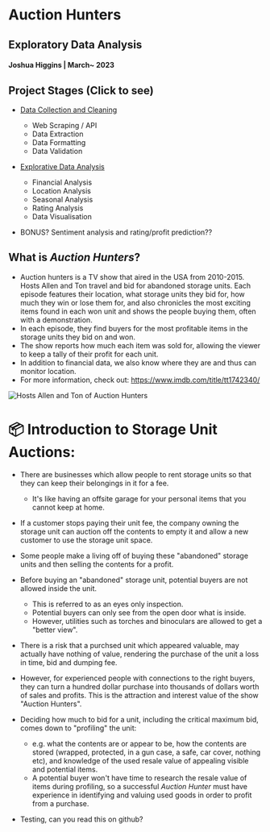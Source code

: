 # **Auction Hunters**
## Exploratory Data Analysis
#### Joshua Higgins | March~ 2023

## Project Stages (Click to see)
* [Data Collection and Cleaning](https://github.com/Joshua-Higgins-jp/Auction_Hunters_EDA/blob/master/auction_hunters_preprocessing.ipynb)
   * Web Scraping / API
   * Data Extraction
   * Data Formatting
   * Data Validation
* [Explorative Data Analysis](https://github.com/Joshua-Higgins-jp/Auction_Hunters_EDA/blob/master/auction_hunters_eda.ipynb)
   * Financial Analysis
   * Location Analysis
   * Seasonal Analysis
   * Rating Analysis
   * Data Visualisation
   
* BONUS? Sentiment analysis and rating/profit prediction?? 

## What is *Auction Hunters*?
* Auction hunters is a TV show that aired in the USA from 2010-2015. Hosts Allen and Ton travel and bid for abandoned storage units. Each episode features their location, what storage units they bid for, how much they win or lose them for, and also chronicles the most exciting items found in each won unit and shows the people buying them, often with a demonstration.
* In each episode, they find buyers for the most profitable items in the storage units they bid on and won.
* The show reports how much each item was sold for, allowing the viewer to keep a tally of their profit for each unit.
* In addition to financial data, we also know where they are and thus can monitor location.
* For more information, check out: https://www.imdb.com/title/tt1742340/

<img src="https://m.media-amazon.com/images/M/MV5BNTc4OTE0MzcxOF5BMl5BanBnXkFtZTcwMjQ0NTM0Ng@@._V1_FMjpg_UX558_.jpg" alt="Hosts Allen and Ton of Auction Hunters">

# 📦 **Introduction to Storage Unit Auctions:** 
* There are businesses which allow people to rent storage units so that they can keep their belongings in it for a fee.
   * It's like having an offsite garage for your personal items that you cannot keep at home.
* If a customer stops paying their unit fee, the company owning the storage unit can auction off the contents to empty it and allow a new customer to use the storage unit space.
* Some people make a living off of buying these "abandoned" storage units and then selling the contents for a profit.
* Before buying an "abandoned" storage unit, potential buyers are not allowed inside the unit.
   * This is referred to as an eyes only inspection.
   * Potential buyers can only see from the open door what is inside. 
   * However, utilities such as torches and binoculars are allowed to get a "better view".
* There is a risk that a purchsed unit which appeared valuable, may actually have nothing of value, rendering the purchase of the unit a loss in time, bid and dumping fee.
* However, for experienced people with connections to the right buyers, they can turn a hundred dollar purchase into thousands of dollars worth of sales and profits. This is the attraction and interest value of the show "Auction Hunters".
* Deciding how much to bid for a unit, including the critical maximum bid, comes down to "profiling" the unit:
   * e.g. what the contents are or appear to be, how the contents are stored (wrapped, protected, in a gun case, a safe, car cover, nothing etc), and knowledge of the used resale value of appealing visible and potential items.
   * A potential buyer won't have time to research the resale value of items during profiling, so a successful _Auction Hunter_ must have experience in identifying and valuing used goods in order to profit from a purchase.

* Testing, can you read this on github? 